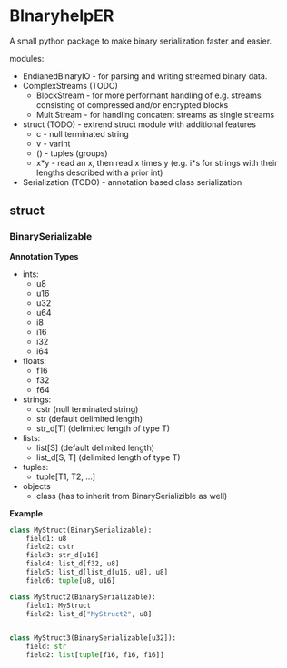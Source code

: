 # BInaryhelpER

A small python package to make binary serialization faster and easier.

modules:

- EndianedBinaryIO - for parsing and writing streamed binary data.
- ComplexStreams (TODO)
  - BlockStream - for more performant handling of e.g. streams consisting of compressed and/or encrypted blocks
  - MultiStream - for handling concatent streams as single streams
- struct (TODO) - extrend struct module with additional features
  - c - null terminated string
  - v - varint
  - () - tuples (groups)
  - x\*y - read an x, then read x times y (e.g. i*s for strings with their lengths described with a prior int)
- Serialization (TODO) - annotation based class serialization  

## struct

### BinarySerializable

__Annotation Types__
- ints:
  - u8
  - u16
  - u32
  - u64
  - i8
  - i16
  - i32
  - i64
- floats:
  - f16
  - f32
  - f64
- strings:
  - cstr (null terminated string)
  - str (default delimited length)
  - str_d[T] (delimited length of type T)
- lists:
  - list[S] (default delimited length)
  - list_d[S, T] (delimited length of type T)
- tuples:
  - tuple[T1, T2, ...]
- objects
  - class (has to inherit from BinarySerializible as well)

__Example__
```py
class MyStruct(BinarySerializable):
    field1: u8
    field2: cstr
    field3: str_d[u16]
    field4: list_d[f32, u8]
    field5: list_d[list_d[u16, u8], u8]
    field6: tuple[u8, u16]

class MyStruct2(BinarySerializable):
    field1: MyStruct
    field2: list_d["MyStruct2", u8]


class MyStruct3(BinarySerializable[u32]):
    field: str
    field2: list[tuple[f16, f16, f16]]
```